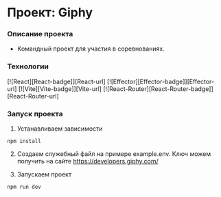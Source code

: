 # Проект: Giphy

### Описание проекта

- Командный проект для участия в соревнованиях.

### Технологии
[![React][React-badge]][React-url]
[![Effector][Effector-badge]][Effector-url]
[![Vite][Vite-badge]][Vite-url]
[![React-Router][React-Router-badge]][React-Router-url]

### Запуск проекта

1. Устанавливаем зависимости

```
npm install
```

2. Создаем служебный файл на примере example.env. Ключ можем получить на сайте https://developers.giphy.com/


3. Запускаем проект

```
npm run dev
```
